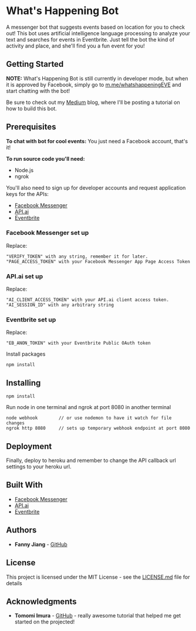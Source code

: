 # What's Happening Bot

A messenger bot that suggests events based on location for you to check out! This bot uses artificial intelligence language processing to analyze your text and searches for events in Eventbrite. Just tell the bot the kind of activity and place, and she'll find you a fun event for you!

## Getting Started

**NOTE:** What's Happening Bot is still currently in developer mode, but when it is approved by Facebook,
simply go to [m.me/whatshappeningEVE](m.me/whatshappeningEVE) and start chatting with the bot!

Be sure to check out my [Medium](https://medium.com/@heygirlcode) blog, where I'll be posting a tutorial on how to build this bot.

## Prerequisites

**To chat with bot for cool events:**
You just need a Facebook account, that's it!

**To run source code you'll need:**
* Node.js
* ngrok

You'll also need to sign up for developer accounts and request application keys for the APIs:

* [Facebook Messenger](developers.facebook.com/quickstarts)
* [API.ai](https://console.api.ai/)
* [Eventbrite](https://www.eventbrite.com/developer/v3/quickstart/)


### Facebook Messenger set up
Replace:
```
"VERIFY_TOKEN" with any string, remember it for later.
"PAGE_ACCESS_TOKEN" with your Facebook Messenger App Page Access Token
```

### API.ai set up
Replace:
```
"AI_CLIENT_ACCESS_TOKEN" with your API.ai client access token.
"AI_SESSION_ID" with any arbitrary string
```

### Eventbrite set up
Replace:
```
"EB_ANON_TOKEN" with your Eventbrite Public OAuth token
```

Install packages
```
npm install
```

## Installing

```
npm install
```
Run node in one terminal and ngrok at port 8080 in another terminal
```
node webhook        // or use nodemon to have it watch for file changes
ngrok http 8080     // sets up temporary webhook endpoint at port 8080
```

## Deployment

Finally, deploy to heroku and remember to change the API callback url settings to your heroku url.

## Built With

* [Facebook Messenger](developers.facebook.com/quickstarts)
* [API.ai](https://console.api.ai/)
* [Eventbrite](https://www.eventbrite.com/developer/v3/quickstart/)


## Authors

* **Fanny Jiang** - [GitHub](https://github.com/fanny-jiang)


## License

This project is licensed under the MIT License - see the [LICENSE.md](LICENSE.md) file for details

## Acknowledgments

* **Tomomi Imura** - [GitHub](https://github.com/girliemac/fb-apiai-bot-demo/tree/tutorial-01) - really awesome tutorial that helped me get started on the projected!